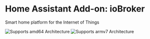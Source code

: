 # Home Assistant Add-on: ioBroker

Smart home platform for the Internet of Things

![Supports amd64 Architecture][amd64-shield]
![Supports armv7 Architecture][armv7-shield]

[amd64-shield]: https://img.shields.io/badge/amd64-yes-green.svg
[armv7-shield]: https://img.shields.io/badge/armv7-yes-green.svg
